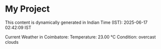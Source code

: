 # My Project

This content is dynamically generated in Indian Time (IST): 2025-06-17 02:42:09 IST


Current Weather in Coimbatore:
Temperature: 23.00 °C
Condition: overcast clouds
